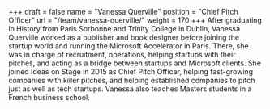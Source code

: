 +++
draft		= false
name		= "Vanessa Querville"
position 	= "Chief Pitch Officer"
url			= "/team/vanessa-querville/"
weight		= 170
+++
After graduating in History from Paris Sorbonne and Trinity College in Dublin, Vanessa Querville worked as a publisher and book designer before joining the startup world and running the Microsoft Accelerator in Paris. There, she was in charge of recruitment, operations, helping startups with their pitches, and acting as a bridge between startups and Microsoft clients. She joined Ideas on Stage in 2015 as Chief Pitch Officer, helping fast-growing companies with killer pitches, and helping established companies to pitch just as well as tech startups. Vanessa also teaches Masters students in a French business school.
